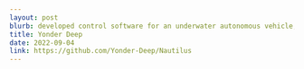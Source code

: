```yaml
---
layout: post
blurb: developed control software for an underwater autonomous vehicle, intended to be used to study glacier melting
title: Yonder Deep
date: 2022-09-04
link: https://github.com/Yonder-Deep/Nautilus
---
```

